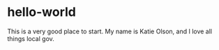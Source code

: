 # hello-world
This is a very good place to start. My name is Katie Olson, and I love all things local gov.
